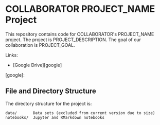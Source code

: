 # COLLABORATOR PROJECT_NAME Project

This repository contains code for COLLABORATOR's PROJECT_NAME project. The
project is PROJECT_DESCRIPTION. The goal of our collaboration is PROJECT_GOAL.

Links:

* [Google Drive][google]

[google]:

## File and Directory Structure

The directory structure for the project is:

```
data/       Data sets (excluded from current version due to size)
notebooks/  Jupyter and RMarkdown notebooks
```

<!--
The files needed in the `data/` directory are:

```

```
-->
